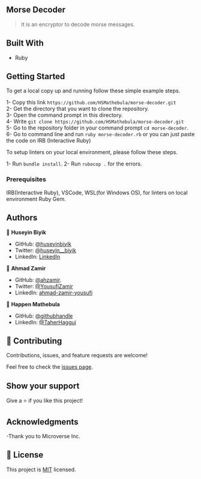 ## Morse Decoder

> It is an encryptor to decode morse messages. 

## Built With

- Ruby

## Getting Started

To get a local copy up and running follow these simple example steps.

1- Copy this link `https://github.com/HSMathebula/morse-decoder.git` <br>
2- Get the directory that you want to clone the repository. <br>
3- Open the command prompt in this directory. <br>
4- Write `git clone https://github.com/HSMathebula/morse-decoder.git` <br>
5- Go to the repository folder in your command prompt `cd morse-decoder`. <br>
6- Go to command line and run `ruby morse-decoder.rb`  or you can just paste the code on IRB (Interactive Ruby) 

To setup linters on your local environment, please follow these steps.

1- Run `bundle install`.
2- Run `rubocop .` for the errors.

### Prerequisites

IRB(Interactive Ruby), VSCode, WSL(for Windows OS), for linters on local environment Ruby Gem.

## Authors

👤 **Huseyin Biyik**

- GitHub: [@huseyinbiyik](https://github.com/huseyinbiyik)
- Twitter: [@huseyin__biyik](https://twitter.com/huseyin__biyik)
- LinkedIn: [LinkedIn](https://www.linkedin.com/in/huseyin-b%C4%B1y%C4%B1k/)

👤 **Ahmad Zamir**

- GitHub: [@ahzamir](https://github.com/ahzamir).
- Twitter: [@YousufiZamir](https://twitter.com/YousufiZamir)
- LinkedIn: [ahmad-zamir-yousufi](https://www.linkedin.com/in/ahzamir/)

👤 **Happen Mathebula**

- GitHub: [@githubhandle](https://github.com/HSMathebula)
- LinkedIn: [@TaherHaggui](https://www.linkedin.com/in/happen-mathebula-4b0438115/)

## 🤝 Contributing

Contributions, issues, and feature requests are welcome!

Feel free to check the [issues page](../../issues/).

## Show your support

Give a ⭐️ if you like this project!

## Acknowledgments

-Thank you to Microverse Inc.

## 📝 License

This project is [MIT](./LICENSE.md) licensed.